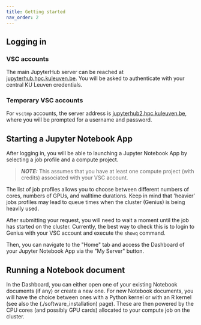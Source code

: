 ```yaml
---
title: Getting started
nav_order: 2
---
```


## Logging in

### VSC accounts

The main JupyterHub server can be reached at [jupyterhub.hpc.kuleuven.be](
https://jupyterhub.hpc.kuleuven.be). You will be asked to authenticate with
your central KU Leuven credentials.

### Temporary VSC accounts

For `vsctmp` accounts, the server address is [jupyterhub2.hpc.kuleuven.be](
https://jupyterhub2.hpc.kuleuven.be), where you will be prompted for a
username and password.


## Starting a Jupyter Notebook App

After logging in, you will be able to launching a Jupyter Notebook App by
selecting a job profile and a compute project.

> **_NOTE:_** This assumes that you have at least one compute project (with
  credits) associated with your VSC account.

The list of job profiles allows you to choose between different numbers of
cores, numbers of GPUs, and walltime durations. Keep in mind that 'heavier'
jobs profiles may lead to queue times when the cluster (Genius) is being
heavily used.

After submitting your request, you will need to wait a moment until the job
has started on the cluster. Currently, the best way to check this is to
login to Genius with your VSC account and execute the `showq` command.

Then, you can navigate to the "Home" tab and access the Dashboard of your
Jupyter Notebook App via the "My Server" button.


## Running a Notebook document

In the Dashboard, you can either open one of your existing Notebook documents
(if any) or create a new one. For new Notebook documents, you will have the
choice between ones with a Python kernel or with an R kernel (see also the
(./software_installation) page). These are then powered by the CPU cores
(and possibly GPU cards) allocated to your compute job on the cluster.
